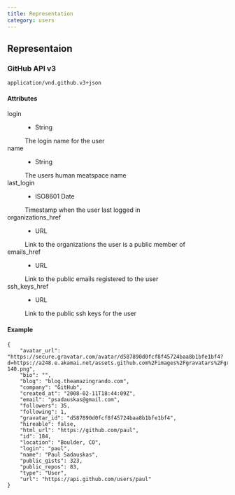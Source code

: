 ```yaml
---
title: Representation
category: users
---
```


## Representaion

### GitHub API v3

    application/vnd.github.v3+json

#### Attributes

<dl class="attributes">
  <dt>login</dt>
  <dd class="tags">
    <ul>
      <li>String</li>
    </ul>
  </dd>
  <dd>
    The login name for the user
  </dd>

  <dt>name</dt>
  <dd class="tags">
    <ul>
      <li>String</li>
    </ul>
  </dd>
  <dd>
    The users human meatspace name
  </dd>

  <dt>last_login</dt>
  <dd class="tags">
    <ul>
      <li>ISO8601 Date</li>
    </ul>
  </dd>
  <dd>
    Timestamp when the user last logged in
  </dd>

  <dt>organizations_href</dt>
  <dd class="tags">
    <ul>
      <li>URL</li>
    </ul>
  </dd>
  <dd>
    Link to the organizations the user is a public member of
  </dd>

  <dt>emails_href</dt>
  <dd class="tags">
    <ul>
      <li>URL</li>
    </ul>
  </dd>
  <dd>
    Link to the public emails registered to the user
  </dd>

  <dt>ssh_keys_href</dt>
  <dd class="tags">
    <ul>
      <li>URL</li>
    </ul>
  </dd>
  <dd>
    Link to the public ssh keys for the user
  </dd>
</dl>

#### Example

    {
        "avatar_url": "https://secure.gravatar.com/avatar/d587890d0fcf8f45724baa8b1bfe1bf4?d=https://a248.e.akamai.net/assets.github.com%2Fimages%2Fgravatars%2Fgravatar-140.png",
        "bio": "",
        "blog": "blog.theamazingrando.com",
        "company": "GitHub",
        "created_at": "2008-02-11T18:44:09Z",
        "email": "psadauskas@gmail.com",
        "followers": 35,
        "following": 1,
        "gravatar_id": "d587890d0fcf8f45724baa8b1bfe1bf4",
        "hireable": false,
        "html_url": "https://github.com/paul",
        "id": 184,
        "location": "Boulder, CO",
        "login": "paul",
        "name": "Paul Sadauskas",
        "public_gists": 323,
        "public_repos": 83,
        "type": "User",
        "url": "https://api.github.com/users/paul"
    }



